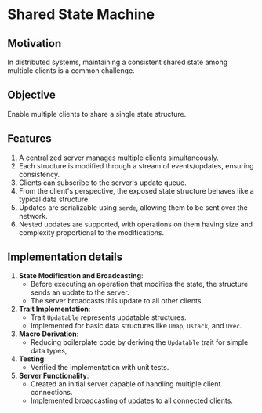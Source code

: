 # Shared State Machine

## Motivation
In distributed systems, maintaining a consistent shared state among multiple clients is a common challenge.

## Objective
Enable multiple clients to share a single state structure.

## Features
1. A centralized server manages multiple clients simultaneously.
2. Each structure is modified through a stream of events/updates, ensuring consistency.
3. Clients can subscribe to the server's update queue.
4. From the client's perspective, the exposed state structure behaves like a typical data structure.
5. Updates are serializable using `serde`, allowing them to be sent over the network.
6. Nested updates are supported, with operations on them having size and complexity proportional to the modifications.

## Implementation details
1. **State Modification and Broadcasting**:
   - Before executing an operation that modifies the state, the structure sends an update to the server.
   - The server broadcasts this update to all other clients.
2. **Trait Implementation**:
   - Trait `Updatable` represents updatable structures.
   - Implemented for basic data structures like `Umap`, `Ustack`, and `Uvec`.
3. **Macro Derivation**:
   - Reducing boilerplate code by deriving the `Updatable` trait for simple data types,
4. **Testing**:
   - Verified the implementation with unit tests.
5. **Server Functionality**:
   - Created an initial server capable of handling multiple client connections.
   - Implemented broadcasting of updates to all connected clients.
